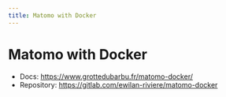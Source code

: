 ```yaml
---
title: Matomo with Docker
---
```


# Matomo with Docker

- Docs: <https://www.grottedubarbu.fr/matomo-docker/>
- Repository: <https://gitlab.com/ewilan-riviere/matomo-docker>